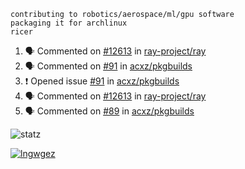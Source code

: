 ```
contributing to robotics/aerospace/ml/gpu software
packaging it for archlinux
ricer
```

<!--START_SECTION:activity-->
1. 🗣 Commented on [#12613](https://github.com/ray-project/ray/issues/12613) in [ray-project/ray](https://github.com/ray-project/ray)
2. 🗣 Commented on [#91](https://github.com/acxz/pkgbuilds/issues/91) in [acxz/pkgbuilds](https://github.com/acxz/pkgbuilds)
3. ❗️ Opened issue [#91](https://github.com/acxz/pkgbuilds/issues/91) in [acxz/pkgbuilds](https://github.com/acxz/pkgbuilds)
4. 🗣 Commented on [#12613](https://github.com/ray-project/ray/issues/12613) in [ray-project/ray](https://github.com/ray-project/ray)
5. 🗣 Commented on [#89](https://github.com/acxz/pkgbuilds/issues/89) in [acxz/pkgbuilds](https://github.com/acxz/pkgbuilds)
<!--END_SECTION:activity-->


![statz](https://github-readme-stats.vercel.app/api?username=acxz&include_all_commits=true&show_icons=true)

[![lngwgez](https://github-readme-stats.vercel.app/api/top-langs/?username=acxz&layout=compact)](https://github.com/acxz/github-readme-stats)


<!--
**acxz/acxz** is a ✨ _special_ ✨ repository because its `README.md` (this file) appears on your GitHub profile.

Here are some ideas to get you started:

- 🔭 I’m currently working on ...
- 🌱 I’m currently learning ...
- 👯 I’m looking to collaborate on ...
- 🤔 I’m looking for help with ...
- 💬 Ask me about ...
- 📫 How to reach me: ...
- 😄 Pronouns: ...
- ⚡ Fun fact: ...
-->
